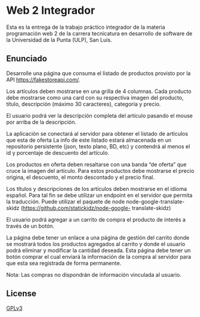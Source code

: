 # Web 2 Integrador

Esta es la entrega de la trabajo práctico integrador de la materia programación web 2 de la carrera tecnicatura en desarrollo de software de la Universidad de la Punta (ULP), San Luis.

## Enunciado

Desarrolle una página que consuma el listado de productos provisto por la API
https://fakestoreapi.com/.

Los artículos deben mostrarse en una grilla de 4 columnas. Cada producto debe mostrarse
como una card con su respectiva imagen del producto, título, descripción (máximo 30
caracteres), categoría y precio.

El usuario podrá ver la descripción completa del artículo pasando el mouse por arriba de la
descripción.

La aplicación se conectará al servidor para obtener el listado de artículos que esta de oferta
La info de este listado estará almacenada en un repositorio persistente (json, texto plano,
BD, etc) y contendrá al menos el id y porcentaje de descuento del artículo.

Los productos en oferta deben resaltarse con una banda “de oferta” que cruce la imagen del
artículo. Para estos productos debe mostrarse el precio origina, el descuento, el monto
descontado y el precio final.

Los títulos y descripciones de los artículos deben mostrarse en el idioma español. Para tal
fin se debe utilizar un endpoint en el servidor que permita la traducción. Puede utilizar el
paquete de node node-google-translate-skidz (https://github.com/statickidz/node-google-
translate-skidz)

El usuario podrá agregar a un carrito de compra el producto de interés a través de un botón.

La página debe tener un enlace a una página de gestión del carrito donde se mostrará todos
los productos agregados al carrito y donde el usuario podrá eliminar y modificar la cantidad
deseada. Esta página debe tener un botón comprar el cual enviará la información de la
compra al servidor para que esta sea registrada de forma permanente.

Nota: Las compras no dispondrán de información vinculada al usuario.

## License

[GPLv3](https://www.gnu.org/licenses/gpl-3.0.en.html)